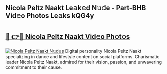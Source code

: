 ## Nicola Peltz Naakt Le𝚊k𝚎d N𝚞𝚍e - Part-BHB Vid𝚎o Photos Le𝚊ks kQG4y

# <h2><a href="http://fb42dr7.evod.top/?m=Nicola+Peltz+Naakt">🔗 👉🔴 Nicola Peltz Naakt Vid𝚎o Ph𝚘t𝚘s</a></h2>

[![Nicola Peltz Naakt N𝚞d𝚎s](https://i.imgur.com/8V9OHl7.gif)](http://fb42dr7.evod.top/?m=Nicola+Peltz+Naakt)
Digital personality Nicola Peltz Naakt specializing in dance and lifestyle content on social platforms. Charismatic leader Nicola Peltz Naakt, admired for their vision, passion, and unwavering commitment to their cause. 
